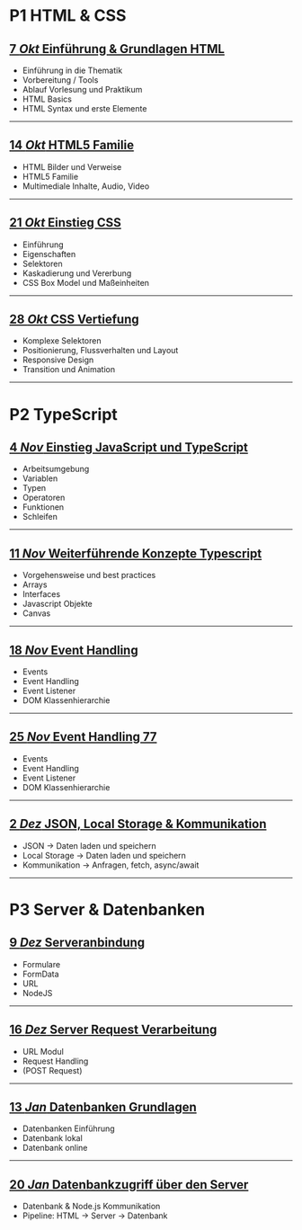 # **P1** HTML & CSS

## [**7 _Okt_** Einführung & Grundlagen HTML](L01)  
- Einführung in die Thematik
- Vorbereitung / Tools
- Ablauf Vorlesung und Praktikum
- HTML Basics
- HTML Syntax und erste Elemente

---

## [**14 _Okt_** HTML5 Familie](L02)  
- HTML Bilder und Verweise
- HTML5 Familie
- Multimediale Inhalte, Audio, Video

---

## [**21 _Okt_** Einstieg CSS](L03)  
- Einführung
- Eigenschaften
- Selektoren
- Kaskadierung und Vererbung
- CSS Box Model und Maßeinheiten

---

## [**28 _Okt_** CSS Vertiefung](L04)

- Komplexe Selektoren
- Positionierung, Flussverhalten und Layout
- Responsive Design
- Transition und Animation

---

# **P2** TypeScript

## [**4 _Nov_** Einstieg JavaScript und TypeScript](L05)

- Arbeitsumgebung
- Variablen
- Typen
- Operatoren
- Funktionen
- Schleifen

---

## [**11 _Nov_** Weiterführende Konzepte Typescript](L06)

- Vorgehensweise und best practices
- Arrays
- Interfaces
- Javascript Objekte
- Canvas

---

## [**18 _Nov_** Event Handling](L07)

- Events
- Event Handling
- Event Listener
- DOM Klassenhierarchie  

---

## [**25 _Nov_** Event Handling 77](L08)

- Events
- Event Handling
- Event Listener
- DOM Klassenhierarchie  

---

## [**2 _Dez_** JSON, Local Storage & Kommunikation](L09)

- JSON -> Daten laden und speichern
- Local Storage -> Daten laden und speichern
- Kommunikation -> Anfragen, fetch, async/await  

---

# **P3** Server & Datenbanken

## [**9 _Dez_** Serveranbindung](L10)

- Formulare
- FormData
- URL
- NodeJS  

---

## [**16 _Dez_** Server Request Verarbeitung](L11)

- URL Modul
- Request Handling
- (POST Request)  

---

## [**13 _Jan_** Datenbanken Grundlagen](L12)

- Datenbanken Einführung
- Datenbank lokal
- Datenbank online

---

## [**20 _Jan_** Datenbankzugriff über den Server](L13)

- Datenbank & Node.js Kommunikation
- Pipeline: HTML → Server → Datenbank
